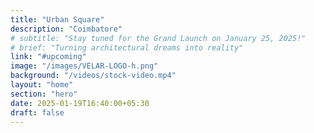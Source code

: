 ```yaml
---
title: "Urban Square"
description: "Coimbatore"
# subtitle: "Stay tuned for the Grand Launch on January 25, 2025!"
# brief: "Turning architectural dreams into reality"
link: "#upcoming"
image: "/images/VELAR-LOGO-h.png"
background: "/videos/stock-video.mp4"
layout: "home"
section: "hero"
date: 2025-01-19T16:40:00+05:30
draft: false
---
```



<!-- Video by Tom Fisk: https://www.pexels.com/video/high-rise-buildings-in-indonesia-4984216/ -->
